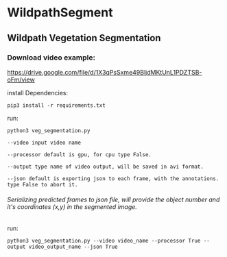 # WildpathSegment


## Wildpath Vegetation Segmentation

### Download video example:
https://drive.google.com/file/d/1X3qPsSxme49BljdMKtUnL1PDZTSB-oFm/view

install Dependencies:
```
pip3 install -r requirements.txt
```
run:
```
python3 veg_segmentation.py 

--video input video name

--processor default is gpu, for cpu type False.

--output type name of video output, will be saved in avi format.

--json default is exporting json to each frame, with the annotations. type False to abort it.
```
###### Serializing predicted frames to json file, will provide the object number and it's coordinates (x,y) in the segmented image.
run:
```
python3 veg_segmentation.py --video video_name --processor True --output video_output_name --json True
```
